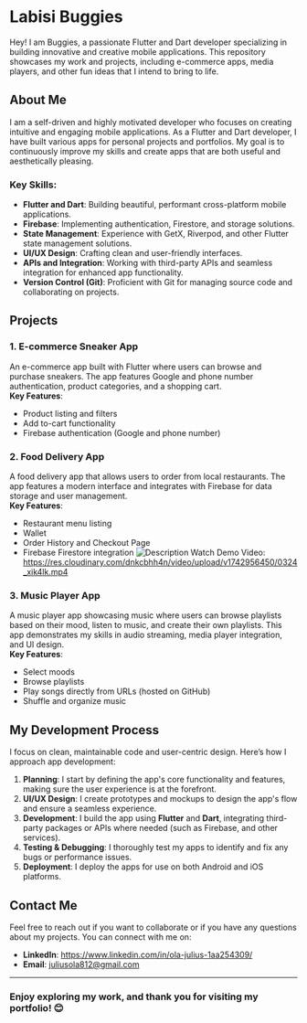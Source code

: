 # Labisi Buggies

Hey! I am Buggies, a passionate Flutter and Dart developer specializing in building innovative and creative mobile applications. This repository showcases my work and projects, including e-commerce apps, media players, and other fun ideas that I intend to bring to life.

## About Me

I am a self-driven and highly motivated developer who focuses on creating intuitive and engaging mobile applications. As a Flutter and Dart developer, I have built various apps for personal projects and portfolios. My goal is to continuously improve my skills and create apps that are both useful and aesthetically pleasing.

### Key Skills:
- **Flutter and Dart**: Building beautiful, performant cross-platform mobile applications.
- **Firebase**: Implementing authentication, Firestore, and storage solutions.
- **State Management**: Experience with GetX, Riverpod, and other Flutter state management solutions.
- **UI/UX Design**: Crafting clean and user-friendly interfaces.
- **APIs and Integration**: Working with third-party APIs and seamless integration for enhanced app functionality.
- **Version Control (Git)**: Proficient with Git for managing source code and collaborating on projects.

## Projects

### 1. **E-commerce Sneaker App**  
An e-commerce app built with Flutter where users can browse and purchase sneakers. The app features Google and phone number authentication, product categories, and a shopping cart.  
**Key Features**:
- Product listing and filters
- Add to-cart functionality
- Firebase authentication (Google and phone number)

### 2. **Food Delivery App**  
A food delivery app that allows users to order from local restaurants. The app features a modern interface and integrates with Firebase for data storage and user management.  
**Key Features**:
- Restaurant menu listing
- Wallet
- Order History and Checkout Page
- Firebase Firestore integration
![Description](ezgif.com-video-to-gif-converter.gif)
Watch Demo Video: https://res.cloudinary.com/dnkcbhh4n/video/upload/v1742956450/0324_xik4lk.mp4

### 3. **Music Player App**  
A music player app showcasing music where users can browse playlists based on their mood, listen to music, and create their own playlists. This app demonstrates my skills in audio streaming, media player integration, and UI design.  
**Key Features**:
- Select moods
- Browse playlists
- Play songs directly from URLs (hosted on GitHub)
- Shuffle and organize music

## My Development Process

I focus on clean, maintainable code and user-centric design. Here’s how I approach app development:

1. **Planning**: I start by defining the app's core functionality and features, making sure the user experience is at the forefront.
2. **UI/UX Design**: I create prototypes and mockups to design the app's flow and ensure a seamless experience.
3. **Development**: I build the app using **Flutter** and **Dart**, integrating third-party packages or APIs where needed (such as Firebase, and other services).
4. **Testing & Debugging**: I thoroughly test my apps to identify and fix any bugs or performance issues.
5. **Deployment**: I deploy the apps for use on both Android and iOS platforms.

## Contact Me

Feel free to reach out if you want to collaborate or if you have any questions about my projects. You can connect with me on:

- **LinkedIn**: https://www.linkedin.com/in/ola-julius-1aa254309/
- **Email**: juliusola812@gmail.com

---

### Enjoy exploring my work, and thank you for visiting my portfolio! 😊
